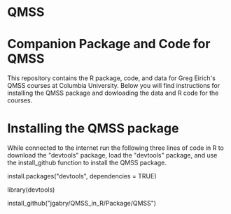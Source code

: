 QMSS
====


Companion Package and Code for QMSS
=======
This repository contains the R package, code, and data for Greg Eirich's QMSS courses at Columbia University. Below you will find instructions for installing the QMSS package and dowloading the data and R code for the courses.  



Installing the QMSS package
=======

While connected to the internet run the following three lines of code in R to download the "devtools" package, load the "devtools" package, and use the install_github function to install the QMSS package. 

 
install.packages("devtools", dependencies = TRUE)

library(devtools)

install_github("jgabry/QMSS_in_R/Package/QMSS")

